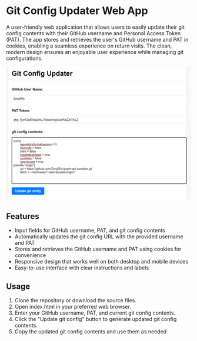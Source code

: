 # Git Config Updater Web App

A user-friendly web application that allows users to easily update their git config contents with their GitHub username and Personal Access Token (PAT). The app stores and retrieves the user's GitHub username and PAT in cookies, enabling a seamless experience on return visits. The clean, modern design ensures an enjoyable user experience while managing git configurations.

![](Screenshot.png)

## Features

- Input fields for GitHub username, PAT, and git config contents
- Automatically updates the git config URL with the provided username and PAT
- Stores and retrieves the GitHub username and PAT using cookies for convenience
- Responsive design that works well on both desktop and mobile devices
- Easy-to-use interface with clear instructions and labels

## Usage
1. Clone the repository or download the source files.
1. Open index.html in your preferred web browser.
1. Enter your GitHub username, PAT, and current git config contents.
1. Click the "Update git config" button to generate updated git config contents.
1. Copy the updated git config contents and use them as needed